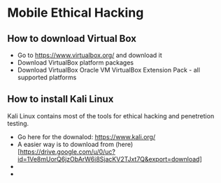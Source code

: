 # Mobile Ethical Hacking

## How to download Virtual Box

- Go to https://www.virtualbox.org/ and download it
- Download VirtualBox platform packages
- Download VirtualBox Oracle VM VirtualBox Extension Pack - all supported platforms

## How to install Kali Linux

Kali Linux contains most of the tools for ethical hacking and penetretion testing.
- Go here for the downalod: https://www.kali.org/
- A easier way is to download from (here)[https://drive.google.com/u/0/uc?id=1Ve8mUorQ6jzObArW6i8SjacKV2TJxt7Q&export=download]
- 
- 

